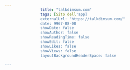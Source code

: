 ---
                title: "talkdimsum.com"
                tags: [Sito dell'app]
                externalUrl: "https://talkdimsum.com/"
                date: 9967-08-08
                showDate: false
                showAuthor: false
                showReadingTime: false
                showEdit: false
                showLikes: false
                showViews: false
                layoutBackgroundHeaderSpace: false
                ---


